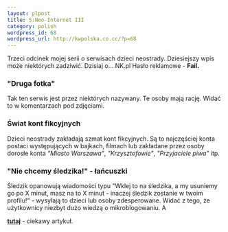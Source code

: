 ```yaml
--- 
layout: plpost
title: S:Neo-Internet III
category: polish
wordpress_id: 68
wordpress_url: http://kwpolska.co.cc/?p=68
---
```

Trzeci odcinek mojej serii o serwisach dzieci neostrady. Dziesiejszy wpis może niektórych zadziwić. Dzisiaj o... NK.pl
Hasło reklamowe - <strong>Fail.</strong>
### "Druga fotka"
Tak ten serwis jest przez niektórych nazywany. Te osoby mają rację. Widać to w komentarzach pod zdjęciami.
### Świat kont fikcyjnych
Dzieci neostrady zakładają szmat kont fikcyjnych. Są to najczęściej konta postaci występujących w bajkach, filmach lub zakładane przez osoby dorosłe konta  <em>"Miasto Warszawa"</em>, <em>"Krzysztofowie"</em>, <em>"Przyjaciele piwa" </em>itp.
### "Nie chcemy śledzika!" - łańcuszki
Śledzik opanowują wiadomości typu "Wklej to na śledzika, a my usuniemy go po X minut, masz na to X minut - inaczej śledzik zostanie w twoim profilu!" - wysyłają to dzieci lub osoby zdesperowane. Widać z tego, że użytkownicy niezbyt dużo wiedzą o mikroblogowaniu. A 

**[tutaj][1]** - ciekawy artykuł.

 [1]: http://nonsensopedia.wikia.com/wiki/Poradnik:Jak_zrobić_superkonto_w_naszej-klasie%3F
